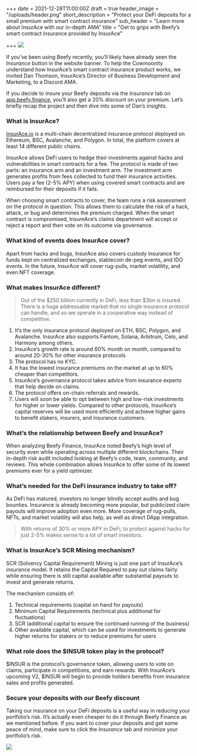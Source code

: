 +++
date = 2021-12-28T11:00:00Z
draft = true
header_image = "/uploads/header.png"
short_description = "Protect your DeFi deposits for a small premium with smart contract insurance"
sub_header = "Learn more about InsurAce with our in-depth AMA"
title = "Get to grips with Beefy’s smart contract insurance provided by InsurAce"

+++
![](/uploads/header.png)

If you’ve been using Beefy recently, you’ll likely have already seen the _Insurance_ button in the website banner. To help the Cowmoonity understand how InsurAce’s smart contract insurance product works, we invited Dan Thomson, InsurAce’s Director of Business Development and Marketing, to a Discord AMA.

If you decide to insure your Beefy deposits via the _Insurance_ tab on [app.beefy.finance](app.beefy.finance), you’ll also get a 20% discount on your premium. Let’s briefly recap the project and then dive into some of Dan’s insights.

### What is InsurAce?

[InsurAce.io](InsurAce.io) is a multi-chain decentralized insurance protocol deployed on Ethereum, BSC, Avalanche, and Polygon. In total, the platform covers at least 14 different public chains.

InsurAce allows DeFi users to hedge their investments against hacks and vulnerabilities in smart contracts for a fee. The protocol is made of two parts: an insurance arm and an investment arm. The investment arm generates profits from fees collected to fund their insurance activities. Users pay a fee (2-5% APY) when using covered smart contracts and are reimbursed for their deposits if it fails.

When choosing smart contracts to cover, the team runs a risk assessment on the protocol in question. This allows them to calculate the risk of a hack, attack, or bug and determines the premium charged. When the smart contract is compromised, InsureAce’s claims department will accept or reject a report and then vote on its outcome via governance.

### What kind of events does InsurAce cover?

Apart from hacks and bugs, InsurAce also covers custody insurance for funds kept on centralized exchanges, stablecoin de-peg events, and IDO events. In the future, InsurAce will cover rug-pulls, market volatility, and even NFT coverage.

### What makes InsurAce different?

> Out of the $250 billion currently in DeFi, less than $3bn is insured. There is a huge addressable market that no single insurance protocol can handle, and so we operate in a cooperative way instead of competitive.

1. It’s the only insurance protocol deployed on ETH, BSC, Polygon, and Avalanche. InsurAce also supports Fantom, Solana, Arbitrum, Celo, and Harmony among others.
2. InsurAce’s growth rate is around 60% month on month, compared to around 20-30% for other insurance protocols
3. The protocol has no KYC.
4. It has the lowest insurance premiums on the market at up to 60% cheaper than competitors.
5. InsurAce’s governance protocol takes advice from insurance experts that help decide on claims.
6. The protocol offers on-chain referrals and rewards.
7. Users will soon be able to opt between high and low-risk investments for higher or lower yields. Compared to other protocols, InsurAce’s capital reserves will be used more efficiently and achieve higher gains to benefit stakers, insurers, and insurance customers.

### What’s the relationship between Beefy and InsurAce?

When analyzing Beefy Finance, InsurAce noted Beefy’s high level of security even while operating across multiple different blockchains. Their in-depth risk audit included looking at Beefy’s code, team, community, and reviews. This whole combination allows InsurAce to offer some of its lowest premiums ever for a yield optimizer.

### What’s needed for the DeFi insurance industry to take off?

As DeFi has matured, investors no longer blindly accept audits and bug bounties. Insurance is already becoming more popular, but publicized claim payouts will improve adoption even more. More coverage of rug-pulls, NFTs, and market volatility will also help, as well as direct DApp integration.

> With returns of 30% or more APY in DeFi, to protect against hacks for just 2-5% makes sense to a lot of smart investors.

### What is InsurAce’s SCR Mining mechanism?

SCR (Solvency Capital Requirement) Mining is just one part of InsurAce’s insurance model. It retains the Capital Required to pay out claims fairly while ensuring there is still capital available after substantial payouts to invest and generate returns.

The mechanism consists of:

1. Technical requirements (capital on hand for payouts)
2. Minimum Capital Requirements (technical plus additional for fluctuations)
3. SCR (additional capital to ensure the continued running of the business)
4. Other available capital, which can be used for investments to generate higher returns for stakers or to reduce premiums for users

### What role does the $INSUR token play in the protocol?

$INSUR is the protocol’s governance token, allowing users to vote on claims, participate in competitions, and earn rewards. With InsurAce’s upcoming V2, $INSUR will begin to provide holders benefits from insurance sales and profits generated.

### Secure your deposits with our Beefy discount

Taking our insurance on your DeFi deposits is a useful way in reducing your portfolio’s risk. It’s actually even cheaper to do it through Beefy Finance as we mentioned before. If you want to cover your deposits and get some peace of mind, make sure to click the _Insurance_ tab and minimize your portfolio’s risk.

![](/uploads/screenshot-2021-12-28-201213.png)
